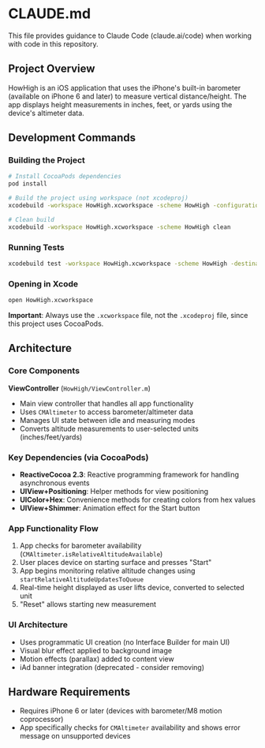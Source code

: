 # CLAUDE.md

This file provides guidance to Claude Code (claude.ai/code) when working with code in this repository.

## Project Overview
HowHigh is an iOS application that uses the iPhone's built-in barometer (available on iPhone 6 and later) to measure vertical distance/height. The app displays height measurements in inches, feet, or yards using the device's altimeter data.

## Development Commands

### Building the Project
```bash
# Install CocoaPods dependencies
pod install

# Build the project using workspace (not xcodeproj)
xcodebuild -workspace HowHigh.xcworkspace -scheme HowHigh -configuration Debug build

# Clean build
xcodebuild -workspace HowHigh.xcworkspace -scheme HowHigh clean
```

### Running Tests
```bash
xcodebuild test -workspace HowHigh.xcworkspace -scheme HowHigh -destination 'platform=iOS Simulator,name=iPhone 15'
```

### Opening in Xcode
```bash
open HowHigh.xcworkspace
```

**Important**: Always use the `.xcworkspace` file, not the `.xcodeproj` file, since this project uses CocoaPods.

## Architecture

### Core Components

**ViewController** (`HowHigh/ViewController.m`)
- Main view controller that handles all app functionality
- Uses `CMAltimeter` to access barometer/altimeter data
- Manages UI state between idle and measuring modes
- Converts altitude measurements to user-selected units (inches/feet/yards)

### Key Dependencies (via CocoaPods)
- **ReactiveCocoa 2.3**: Reactive programming framework for handling asynchronous events
- **UIView+Positioning**: Helper methods for view positioning
- **UIColor+Hex**: Convenience methods for creating colors from hex values
- **UIView+Shimmer**: Animation effect for the Start button

### App Functionality Flow
1. App checks for barometer availability (`CMAltimeter.isRelativeAltitudeAvailable`)
2. User places device on starting surface and presses "Start"
3. App begins monitoring relative altitude changes using `startRelativeAltitudeUpdatesToQueue`
4. Real-time height displayed as user lifts device, converted to selected unit
5. "Reset" allows starting new measurement

### UI Architecture
- Uses programmatic UI creation (no Interface Builder for main UI)
- Visual blur effect applied to background image
- Motion effects (parallax) added to content view
- iAd banner integration (deprecated - consider removing)

## Hardware Requirements
- Requires iPhone 6 or later (devices with barometer/M8 motion coprocessor)
- App specifically checks for `CMAltimeter` availability and shows error message on unsupported devices